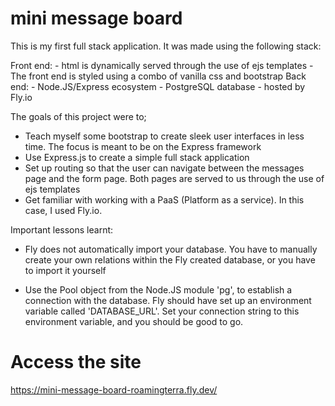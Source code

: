 # mini message board

This is my first full stack application. It was made using the following stack:

Front end: - html is dynamically served through the use of ejs templates - The front end is styled using a combo of vanilla css and bootstrap
Back end: - Node.JS/Express ecosystem - PostgreSQL database - hosted by Fly.io

The goals of this project were to;

- Teach myself some bootstrap to create sleek user interfaces in less time. The focus is meant to be on the Express framework
- Use Express.js to create a simple full stack application
- Set up routing so that the user can navigate between the messages page and the
  form page. Both pages are served to us through the use of ejs templates
- Get familiar with working with a PaaS (Platform as a service). In this case, I used Fly.io.

Important lessons learnt:

- Fly does not automatically import your database. You have to manually create your own relations within the Fly created database, or you have to import it yourself

- Use the Pool object from the Node.JS module 'pg', to establish a connection with the database. Fly should have set up an environment variable called 'DATABASE_URL'. Set your connection string to this environment variable, and you should be good to go.

# Access the site

https://mini-message-board-roamingterra.fly.dev/

